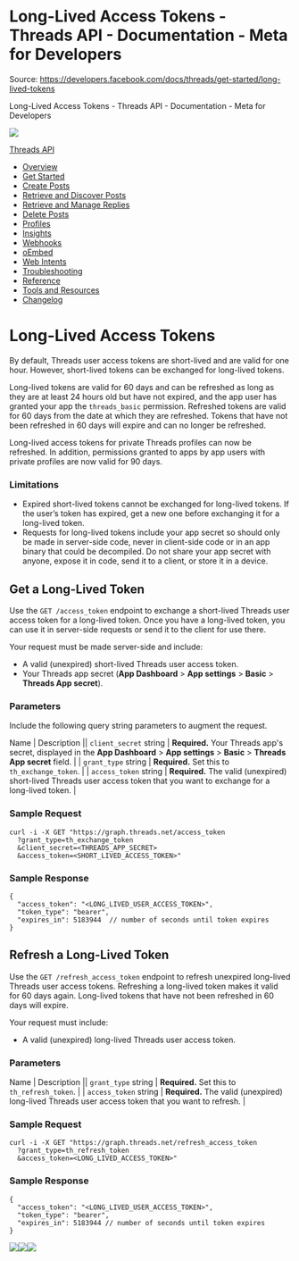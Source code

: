 # Long-Lived Access Tokens - Threads API - Documentation - Meta for Developers

Source: https://developers.facebook.com/docs/threads/get-started/long-lived-tokens

Long-Lived Access Tokens - Threads API - Documentation - Meta for Developers

![](https://facebook.com/security/hsts-pixel.gif)

[Threads API](../.md)

* [Overview](../overview.md)
* [Get Started](../get-started.md)
* [Create Posts](../create-posts.md)
* [Retrieve and Discover Posts](../retrieve-and-discover-posts.md)
* [Retrieve and Manage Replies](../retrieve-and-manage-replies.md)
* [Delete Posts](../posts/delete-posts.md)
* [Profiles](../threads-profiles.md)
* [Insights](../insights.md)
* [Webhooks](../webhooks.md)
* [oEmbed](../tools-and-resources/embed-a-threads-post.md)
* [Web Intents](../threads-web-intents.md)
* [Troubleshooting](../troubleshooting.md)
* [Reference](../reference.md)
* [Tools and Resources](../tools-and-resources.md)
* [Changelog](../changelog.md)

# Long-Lived Access Tokens

By default, Threads user access tokens are short-lived and are valid for one hour. However, short-lived tokens can be exchanged for long-lived tokens.

Long-lived tokens are valid for 60 days and can be refreshed as long as they are at least 24 hours old but have not expired, and the app user has granted your app the `threads_basic` permission. Refreshed tokens are valid for 60 days from the date at which they are refreshed. Tokens that have not been refreshed in 60 days will expire and can no longer be refreshed.

Long-lived access tokens for private Threads profiles can now be refreshed. In addition, permissions granted to apps by app users with private profiles are now valid for 90 days.

### Limitations

* Expired short-lived tokens cannot be exchanged for long-lived tokens. If the user’s token has expired, get a new one before exchanging it for a long-lived token.
* Requests for long-lived tokens include your app secret so should only be made in server-side code, never in client-side code or in an app binary that could be decompiled. Do not share your app secret with anyone, expose it in code, send it to a client, or store it in a device.

## Get a Long-Lived Token

Use the `GET /access_token` endpoint to exchange a short-lived Threads user access token for a long-lived token. Once you have a long-lived token, you can use it in server-side requests or send it to the client for use there.

Your request must be made server-side and include:

* A valid (unexpired) short-lived Threads user access token.
* Your Threads app secret (**App Dashboard** > **App settings** > **Basic** > **Threads App secret**).

### Parameters

Include the following query string parameters to augment the request.

Name | Description || `client_secret`  string | **Required.**  Your Threads app's secret, displayed in the **App Dashboard** > **App settings** > **Basic** > **Threads App secret** field. |
| `grant_type`  string | **Required.**  Set this to `th_exchange_token`. |
| `access_token`  string | **Required.**  The valid (unexpired) short-lived Threads user access token that you want to exchange for a long-lived token. |

### Sample Request

```
curl -i -X GET "https://graph.threads.net/access_token
  ?grant_type=th_exchange_token
  &client_secret=<THREADS_APP_SECRET>
  &access_token=<SHORT_LIVED_ACCESS_TOKEN>"
```

### Sample Response

```
{
  "access_token": "<LONG_LIVED_USER_ACCESS_TOKEN>",
  "token_type": "bearer",
  "expires_in": 5183944  // number of seconds until token expires
}
```

## Refresh a Long-Lived Token

Use the `GET /refresh_access_token` endpoint to refresh unexpired long-lived Threads user access tokens. Refreshing a long-lived token makes it valid for 60 days again. Long-lived tokens that have not been refreshed in 60 days will expire.

Your request must include:

* A valid (unexpired) long-lived Threads user access token.

### Parameters

Name | Description || `grant_type`  string | **Required.**  Set this to `th_refresh_token`. |
| `access_token`  string | **Required.**  The valid (unexpired) long-lived Threads user access token that you want to refresh. |

### Sample Request

```
curl -i -X GET "https://graph.threads.net/refresh_access_token
  ?grant_type=th_refresh_token
  &access_token=<LONG_LIVED_ACCESS_TOKEN>"
```

### Sample Response

```
{
  "access_token": "<LONG_LIVED_USER_ACCESS_TOKEN>",
  "token_type": "bearer",
  "expires_in": 5183944 // number of seconds until token expires
}
```

![](https://www.facebook.com/tr?id=675141479195042&ev=PageView&noscript=1)![](https://www.facebook.com/tr?id=574561515946252&ev=PageView&noscript=1)![](https://www.facebook.com/tr?id=1754628768090156&ev=PageView&noscript=1)